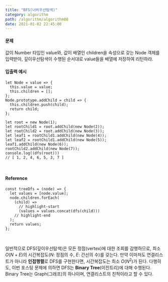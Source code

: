 ```yaml
---
title: "BFS(너비우선탐색)"
category: algorithm
path: /algorithm/algorithm08
date: 2021-01-02 22:45:00
---
```


#### 문제

값이 Number 타입인 value와, 값이 배열인 children을 속성으로 갖는 Node 객체를 입력받아, 깊이우선탐색이 수행된 순서대로 value들을 배열에 저장하여 리턴하라.

#### 입출력 예시

```
let Node = value => {
  this.value = value;
  this.children = [];
};
Node.prototype.addChild = child => {
  this.children.push(child);
  return child;
};

let root = new Node(1);
let rootChild1 = root.addChild(new Node(2));
let rootChild2 = root.addChild(new Node(3));
let leaf1 = rootChild1.addChild(new Node(4));
let leaf2 = rootChild1.addChild(new Node(5));
leaf1.addChild(new Node(6));
rootChild2.addChild(new Node(7));
console.log((dfs(root)))
// [ 1, 2, 4, 6, 5, 3, 7 ]
```

<br>

#### Reference

```jsx{numberLines: true}
const treeDfs = (node) => {
  let values = [node.value];
  node.children.forEach(
    (child) =>
      // highlight-start
      (values = values.concat(dfs(child)))
    // highlight-end
  );
  return values;
};
```

<br>

일반적으로 DFS(깊이우선탐색)은 모든 정점(vertex)에 대한 조회를 감행하므로, 최소 $O(N+E)$의 시간복잡도($N$: 정점의 수, $E$: 간선의 수)를 갖는다. 만약 이마저도 연결리스트가 아니라 **인접행렬**로 DFS를 구현한다면, 시간복잡도는 최소 $O(N{^2})$가 된다. 다행히도, 이번 포스팅 문제에 의하면 DFS는 **Binary Tree**(이진트리)에 대해 수행된다. Binary Tree는 Graph(그래프)의 하나이며, 연결리스트의 친척이라고 할 수 있다.
